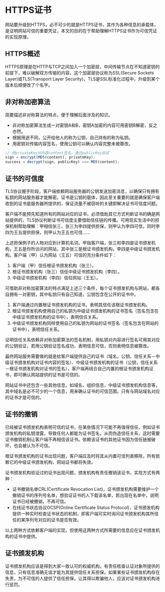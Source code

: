 # HTTPS证书  
网站要升级到HTTPS，必不可少的就是HTTPS证书，其作为各种信息的承载体，是证明网站可信的重要凭证，本文的目的在于帮助理解HTTPS证书作为可信凭证的实现原理。  
  
## HTTPS概述
HTTPS原理是在HTTP与TCP之间加入一个加密层，中间传输节点在不知道密钥的前提下，难以破解双方传输的内容。这个加密层协议称为SSL(Secure Sockets Layer)或TLS(Transport Layer Security)，TLS是SSL标准化过程中，升级到某个版本后顺便改了个名字。  
  
## 非对称加密算法
简要描述非对称算法的特点，便于理解后面涉及的知识。    
- 非对称加密算法生成一对密钥A和B，密钥A加密的内容可用密钥B解密，反之亦然。
- 根据用途不同，公开给他人的称为公钥，自己持有的称为私钥。
- 用密钥对传输内容签名，使用公钥可以确认内容完整未被篡改。
```javascript
// 用privateKey对内容content签名，通过publicKey验证
sign = encrypt(MD5(content), privateKey);
success = decrypt(sign, publicKey) === MD5(content);
```
  
## 证书的可信度
TLS协议握手阶段，客户端依赖网站服务器的公钥发送加密消息，以确保只有拥有私钥的网站服务器才能解密。证书是公钥的载体，因此至关重要的就是确保客户端收到的证书是服务器所提供的，保证流量不被窃听的关键即解决证书可信度问题。  
  
客户端不能预先知道所有的网站对应的证书，必须借助其它方式判断证书的确是网站提供的，TLS协议判断证书可信度主要借助信任链的传播。可用现实生活中的担保机制帮助理解：甲相信张三，张三为李四提供担保，则甲认为李四可信，同时李四为王五提供担保，则甲认为王五也可信......  
  
上述担保例子的人物对应到计算机名词，甲指客户端，张三和李四是证书颁发机构，王五是你所访问的网站，其中张三是根证书颁发机构，李四是中级证书颁发机构。客户端（甲）认为网站（王五）可信的充分条件如下：  
1. 客户端（甲）信任根证书颁发机构（张三）。
2. 根证书颁发机构（张三）信任中级证书颁发机构（李四）。
3. 中级证书颁发机构（李四）信任网站（王五）。
  
可借助非对称加密算法的特点满足上述三个条件，每个证书颁发机构与网站，都各自拥有一对密钥，其中私钥只有自己知道，公钥包含在公开的证书中。  
1. 客户端通过内置根证书颁发机构的证书，表明其信任该根证书颁发机构。
2. 根证书颁发机构使用自己的私钥为中级证书颁发机构的证书签名（签名包含在中级证书颁发机构的证书中），表明信任关系。
3. 中级证书颁发机构同样使用自己的私钥为网站的证书签名（签名包含在网站的证书中），表明信任关系。
  
证明信任关系依赖非对称加密算法的签名机制，用私钥对内容进行签名可用其对应的公钥验证，若用公钥验证签名成功，表明信息可信，否则表明信息被篡改。  
  
最终网站服务需要做的就是给客户端提供自己的证书（域名，公钥，信任关系－中级证书颁发机构对证书内容的签名）、中级证书颁发机构的证书（公钥，信任关系－根证书颁发机构对证书的签名），客户端再结合自己内置的根证书颁发机构证书，即可确认网站提供的证书是可信的。  
    
网站证书中还包含一些其他信息，如域名，组织信息，中级证书颁发机构信息等，其中域名是必不可少的一个信息，用来确认证书的可信范围，只有与网站域名对应的证书才是可信的。  
  
## 证书的撤销
已经被证书颁发机构表明可信的证书，在某些情况下可能不再值得信任，例如证书颁发机构的私钥泄露，导致任何人都能为证书签名，从而伪造信任关系，这时需要证书撤销机制让客户端不再相信该证书。依赖该证书的其他证书因为信任链被破坏，也会被认为不可信。
  
根证书颁发机构的证书出现问题，客户端应及时将其从内置可信列表移除，所有依赖它的中级证书颁发机构，网站证书都将失效。  
  
证书颁发机构验证过的证书出现问题，颁发机构有责任撤销该证书，实现方式有两种：  
- 证书撤销名单CRL(Certificate Revocation List)，证书颁发机构需要维护一个撤销证书的序列号名单，想验证证书的人下载该名单，若出现在名单中，说明证书已经被撤销，不再可信。
- 在线证书状态协议OCSP(Online Certificate Status Protocol)，证书颁发机构提供一种实时检查证书状态的机制，即客户端可实时询问证书颁发机构其所信任的某序列号对应的证书是否有效。
  
以上两种方式依赖客户端的实现，但使用这两种方式所需要的信息应在证书颁发机构的证书中提供。  
  
## 证书颁发机构
证书颁发机构应该是得到大家一致认可的权威机构，有责任核查认证对象所提供的信息，只有信息准确无误才能为其提供信任关系担保。如果某些证书颁发机构存在失责，为不可信的人提供了信任担保，让其得以欺骗他人，应该对证书颁发机构进行惩罚。
